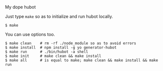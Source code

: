 My dope hubot

Just type `make` so as to initialize and run hubot locally.
```
$ make
```

You can use options too.
```
$ make clean    # rm -rf ./node_module so as to avoid errors
$ make install  # npm install -g yo generator-hubot
$ make run      # ./bin/hubot -a shell
$ make init     # make clean && make install
$ make all      # is equal to make; make clean && make install && make run
```
